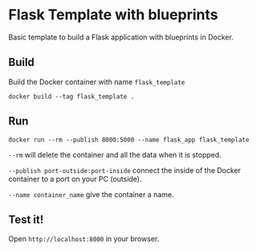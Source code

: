 # Flask Template with blueprints

Basic template to build a Flask application with blueprints in Docker.


## Build
Build the Docker container with name `flask_template`
```
docker build --tag flask_template .
```


## Run
```
docker run --rm --publish 8000:5000 --name flask_app flask_template
```

`--rm` will delete the container and all the data when it is stopped.

`--publish port-outside:port-inside` connect the inside of the Docker container to a port on your PC (outside).

`--name container_name` give the container a name.


## Test it!
Open `http://localhost:8000` in your browser.

